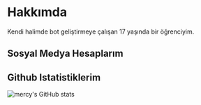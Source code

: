 
# Hakkımda

Kendi halimde bot geliştirmeye çalışan 17 yaşında bir öğrenciyim.

## Sosyal Medya Hesaplarım

[Discord]: (https://discord.com/users/411621794131476480)
[Instagram]: (https://instagram.com/mercyxrd)

## Github Istatistiklerim

![mercy's GitHub stats](https://github-readme-stats.vercel.app/api/?username=mercyxrd&show_icons=true&title_color=fff&icon_color=79ff97&text_color=9f9f9f&bg_color=151515)
